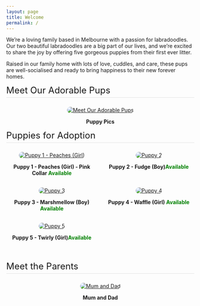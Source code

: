 ```yaml
---
layout: page
title: Welcome
permalink: /
---
```


We’re a loving family based in Melbourne with a passion for labradoodles. Our two beautiful labradoodles are a big part of our lives, and we’re excited to share the joy by offering five gorgeous puppies from their first ever litter. 

Raised in our family home with lots of love, cuddles, and care, these pups are well-socialised and ready to bring happiness to their new forever homes.




<style>
.gallery {
  display: grid;
  grid-template-columns: repeat(auto-fit, minmax(200px, 1fr));
  gap: 16px;
  margin-top: 24px;
}
.gallery-item {
  text-align: center;
}
.gallery-item img {
  max-width: 100%;
  height: auto;
  border-radius: 12px;
}
.section {
  margin-bottom: 40px;
}
.section-title {
  font-size: 1.5rem;
  margin-bottom: 16px;
  text-align: left;
  border-bottom: 2px solid #eee;
  padding-bottom: 4px;
}
</style>
<div class="section">
  <div class="section-title">Meet Our Adorable Pups</div>
  <div class="gallery">
    <div class="gallery-item">
    <a href="/puppy_gallery">
        <img src="https://imagedelivery.net/t3wCsGMKGPWUV8JSaoSPtQ/840838d7-b045-44f4-0cea-12359fe17300/public" alt="Meet Our Adorable Pups"></a>
        <p><strong>Puppy Pics</strong></p>
  <div class="/gallery">
  </div>





<div class="section">
  <div class="section-title">Puppies for Adoption</div>
  <div class="gallery">
    <div class="gallery-item">
      <a href="/puppy_1">
        <img src="https://imagedelivery.net/t3wCsGMKGPWUV8JSaoSPtQ/6458ac23-a455-452b-9e38-4bf14479d900/public" alt="Puppy 1 - Peaches (Girl)">
      </a>
      <p><strong>Puppy 1 - Peaches (Girl) - Pink Collar <span style="color:green;">Available</span></strong></p>
    </div>
    <div class="gallery-item">
      <a href="/puppy_2">
        <img src="https://imagedelivery.net/t3wCsGMKGPWUV8JSaoSPtQ/aac3d4ab-9ecb-4ae8-54a2-fa49b1724300/public" alt="Puppy 2">
      </a>
      <p><strong>Puppy 2 - Fudge (Boy)<span style="color:Green;">Available</span></strong></p>
    </div>
    <div class="gallery-item">
      <a href="/puppy_3">
        <img src="https://imagedelivery.net/t3wCsGMKGPWUV8JSaoSPtQ/9f1596a8-1577-4d51-8442-68552d6f6700/public" alt="Puppy 3">
      </a>
      <p><strong>Puppy 3 - Marshmellow (Boy) <span style="color:Green;">Available</span></strong></p>
    </div>
    <div class="gallery-item">
      <a href="/puppy_4">
        <img src="https://imagedelivery.net/t3wCsGMKGPWUV8JSaoSPtQ/43ccfd5a-0cb2-4939-5a81-2e6f302c3200/public" alt="Puppy 4">
      </a>
      <p><strong>Puppy 4 - Waffle (Girl) <span style="color:green;">Available</span></strong></p>
    </div> 
    <div class="gallery-item">
      <a href="/puppy_5">
        <img src="https://imagedelivery.net/t3wCsGMKGPWUV8JSaoSPtQ/b40addda-e01a-4796-4ab2-8721ca712800/public" alt="Puppy 5">
      </a>
      <p><strong>Puppy 5 - Twirly (Girl)<span style="color:Green;">Available</span></strong></p>
    </div>
  </div>
</div>


<div class="section">
  <div class="section-title">Meet the Parents</div>
  <div class="gallery">
    <div class="gallery-item">
    <a href="/mumanddadgallery">
        <img src="https://imagedelivery.net/t3wCsGMKGPWUV8JSaoSPtQ/909abca4-777f-40be-50d8-183ccaa74000/public" alt="Mum and Dad"></a>
        <p><strong>Mum and Dad</strong></p>
  <div class="/gallery">
  </div>




</div>